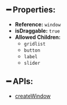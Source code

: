## ━ Properties:

* **Reference:** `window`
* **isDraggable:** `true`
* **Allowed Children:**
  * `gridlist`
  * `button`
  * `label`
  * `slider`

## ━ APIs:

* [createWindow](../elements/index/createwindow.md)